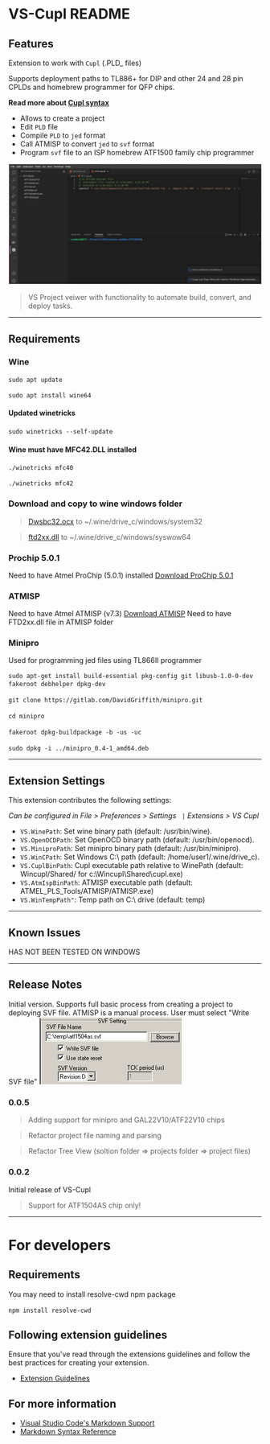 # VS-Cupl README
## Features

Extension to work with `Cupl` (.PLD_ files)

Supports deployment paths to TL886+ for DIP and other 24 and 28 pin CPLDs and homebrew programmer for QFP chips.

**Read more about [Cupl syntax](assets/docs/CUPL.md)**

- Allows to create a project
- Edit ``PLD`` file
- Compile ``PLD`` to ``jed`` format
- Call ATMISP to convert ``jed`` to ``svf`` format
- Program ``svf`` file to an ISP homebrew ATF1500 family chip programmer

![Preview](assets/images/preview.png)

> VS Project veiwer with functionality to automate build, convert, and deploy tasks.

---

## Requirements
### **Wine**
```sudo apt update```

```sudo apt install wine64```

#### Updated winetricks
```sudo winetricks --self-update```


#### Wine must have MFC42.DLL installed
```./winetricks mfc40```

```./winetricks mfc42```

### Download and copy to wine windows folder
>[Dwsbc32.ocx](assets/bin/Dwsbc32.ocx) to ~/.wine/drive_c/windows/system32

>[ftd2xx.dll](assets/bin/ftd2xx.dll) to ~/.wine/drive_c/windows/syswow64

### **Prochip 5.0.1**
Need to have Atmel ProChip (5.0.1) installed [Download ProChip 5.0.1](https://www.microchip.com/prochiplicensing/#/)
### **ATMISP**
  Need to have Atmel ATMISP (v7.3) [Download ATMISP](http://ww1.microchip.com/downloads/en/DeviceDoc/ATMISP7.zip)
  Need to have FTD2xx.dll file in ATMISP folder

### **Minipro**
  Used for programming jed files using TL866II programmer
```shell
sudo apt-get install build-essential pkg-config git libusb-1.0-0-dev fakeroot debhelper dpkg-dev

git clone https://gitlab.com/DavidGriffith/minipro.git

cd minipro

fakeroot dpkg-buildpackage -b -us -uc

sudo dpkg -i ../minipro_0.4-1_amd64.deb
```
---
## Extension Settings

This extension contributes the following settings:

*Can be configured in File > Preferences > Settings `` |`` Extensions > VS Cupl*

* `VS.WinePath`: Set wine binary path (default: /usr/bin/wine).
* `VS.OpenOCDPath`: Set OpenOCD binary path (default: /usr/bin/openocd).
* `VS.MiniproPath`: Set minipro binary path (default: /usr/bin/minipro).
* `VS.WinCPath`: Set Windows C:\ path (default: /home/user1/.wine/drive_c).
*  `VS.CuplBinPath`: Cupl executable path relative to WinePath 
  (default: Wincupl/Shared/ for c:\\Wincupl\\Shared\\cupl.exe)
* `VS.AtmIspBinPath`: ATMISP executable path (default: ATMEL_PLS_Tools/ATMISP/ATMISP.exe)
* `VS.WinTempPath"`: Temp path on C:\ drive (default: temp)

---
## Known Issues

HAS NOT BEEN TESTED ON WINDOWS

---
## Release Notes

Initial version. Supports full basic process from creating a project to deploying SVF file.
ATMISP is a manual process. User must select "Write SVF file"
![](assets/images/atmisp-svf.png)
### 0.0.5
> Adding support for minipro and GAL22V10/ATF22V10 chips

> Refactor project file naming and parsing

> Refactor Tree View (soltion folder => projects folder => project files)


### 0.0.2

Initial release of VS-Cupl
> Support for ATF1504AS chip only!

---

# For developers

## Requirements
You may need to install resolve-cwd npm package

``npm install resolve-cwd``
## Following extension guidelines

Ensure that you've read through the extensions guidelines and follow the best practices for creating your extension.

* [Extension Guidelines](https://code.visualstudio.com/api/references/extension-guidelines)


## For more information

* [Visual Studio Code's Markdown Support](http://code.visualstudio.com/docs/languages/markdown)
* [Markdown Syntax Reference](https://help.github.com/articles/markdown-basics/)

